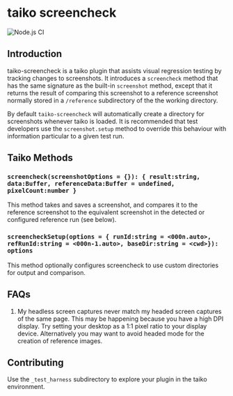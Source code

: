 # taiko screencheck

![Node.js CI](https://github.com/dcdc-io/taiko-screencheck/workflows/Node.js%20CI/badge.svg)

## Introduction

taiko-screencheck is a taiko plugin that assists visual regression testing by tracking changes to screenshots. It introduces a `screencheck` method that has the same signature as the built-in `screenshot` method, except that it returns the result of comparing this screenshot to a reference screenshot normally stored in a `/reference` subdirectory of the the working directory.

By default `taiko-screencheck` will automatically create a directory for screenshots whenever taiko is loaded. It is recommended that test developers use the `screenshot.setup` method to override this behaviour with information particular to a given test run.

## Taiko Methods

### `screencheck(screenshotOptions = {}): { result:string, data:Buffer, referenceData:Buffer = undefined, pixelCount:number }`

This method takes and saves a screenshot, and compares it to the reference screenshot to the equivalent screenshot in the detected or configured reference run (see below).

### `screencheckSetup(options = { runId:string = <000n.auto>, refRunId:string = <000n-1.auto>, baseDir:string = <cwd>}): options`

This method optionally configures screencheck to use custom directories for output and comparison.

## FAQs

1. My headless screen captures never match my headed screen captures of the same page.
   This may be happening because you have a high DPI display. Try setting your desktop as a 1:1 pixel ratio to your display device. Alternatively you may want to avoid headed mode for the creation of reference images.

## Contributing

Use the `_test_harness` subdirectory to explore your plugin in the taiko environment.
